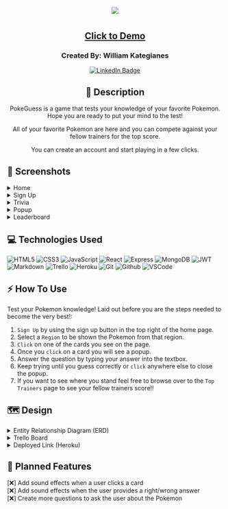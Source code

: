 <div align="center">
<img src="https://user-images.githubusercontent.com/31415907/229662455-81f0d0ce-9330-4c80-8239-180fbd21e118.png">
</div>

#

<div align="center">

## <a href="https://poke-guess-trivia.herokuapp.com/">Click to Demo</a>

### Created By: William Kategianes
[![LinkedIn Badge](https://img.shields.io/badge/-@wKategianes-blue?style=flat&logo=Linkedin&logoColor=black)](https://www.linkedin.com/in/wkategianes/)

## :pencil: Description

<p>PokeGuess is a game that tests your knowledge of your favorite Pokemon. Hope you are ready to put your mind to the test!</p>
<p>All of your favorite Pokemon are here and you can compete against your fellow trainers for the top score.</p>
<p>You can create an account and start playing in a few clicks.</p>

</div>

 <div id="document" align="left">
  
  ## :camera_flash: Screenshots
  
  <details><summary>Home</summary><img src="https://user-images.githubusercontent.com/31415907/229678046-b23de7fe-79dc-4d22-9493-f26e2cb02a82.png"></img></details>

  <details><summary>Sign Up</summary><img src="https://user-images.githubusercontent.com/31415907/229678115-ae321e5c-d0df-40b8-bcbf-676cbf30cc48.png"></img></details>

  <details><summary>Trivia</summary><img src="https://user-images.githubusercontent.com/31415907/229678172-0ff6dad8-8dae-4887-8a98-6e755c3897a9.png"></img></details>

  <details><summary>Popup</summary><img src="https://user-images.githubusercontent.com/31415907/229678301-4e6e584d-a291-4272-a6e6-4dbbdd6662f4.png"></img></details>

  <details><summary>Leaderboard</summary><img src="https://user-images.githubusercontent.com/31415907/229678371-619ce8d9-b503-44d6-9915-769a346bd82a.png"></img></details>

## :computer: Technologies Used

  ![HTML5](https://img.shields.io/badge/-HTML5-05122A?style=flat&logo=html5)
    ![CSS3](https://img.shields.io/badge/-CSS-05122A?style=flat&logo=css3)
      ![JavaScript](https://img.shields.io/badge/-JavaScript-05122A?style=flat&logo=javascript)
        ![React](https://img.shields.io/badge/-React-05122A?style=flat&logo=react)
          ![Express](https://img.shields.io/badge/-Express-05122A?style=flat&logo=express)
            ![MongoDB](https://img.shields.io/badge/-MongoDB-05122A?style=flat&logo=mongodb)
              ![JWT](https://img.shields.io/badge/-JSON_Web_Tokens-05122A?style=flat&logo=jsonwebtokens)
               ![Markdown](https://img.shields.io/badge/-Markdown-05122A?style=flat&logo=markdown)
                 ![Trello](https://img.shields.io/badge/-Trello-05122A?style=flat&logo=trello)
                  ![Heroku](https://img.shields.io/badge/-Heroku-05122A?style=flat&logo=heroku)
                    ![Git](https://img.shields.io/badge/-Git-05122A?style=flat&logo=git)
                      ![Github](https://img.shields.io/badge/-GitHub-05122A?style=flat&logo=github)
                        ![VSCode](https://img.shields.io/badge/-VS_Code-05122A?style=flat&logo=visualstudio)


## :zap: How To Use

Test your Pokemon knowledge! 
Laid out before you are the steps needed to become the very best!:

1. `Sign Up` by using the sign up button in the top right of the home page.
2. Select a `Region` to be shown the Pokemon from that region.
3. `Click` on one of the cards you see on the page.
4. Once you `click` on a card you will see a popup.
5. Answer the question by typing your answer into the textbox.
6. Keep trying until you guess correctly or `click` anywhere else to close the popup.
7. If you want to see where you stand feel free to browse over to the `Top Trainers` page to see your fellow trainers score!!

## :world_map: Design

<details closed>
  <summary> Entity Relationship Diagram (ERD) </summary>
  <a href="https://trello.com/1/cards/641cce08d5654e26203b7f7a/attachments/641cce0dcd73c394b1b02aa5/previews/641cce0ecd73c394b1b02ab4/download/ERD.png"
    > ERD</a>
</details>

<details closed>
  <summary> Trello Board </summary>
  <a href="https://trello.com/b/NaaYoJ4l/pokeguess"
    > Trello</a>
</details>

<details closed>
  <summary> Deployed Link (Heroku) </summary>
  <a href="Heroku"
    > https://poke-guess-trivia.herokuapp.com/</a>
</details>

## :rotating_light: Planned Features

[:x:] Add sound effects when a user clicks a card<br>
[:x:] Add sound effects when the user provides a right/wrong answer<br>
[:x:] Create more questions to ask the user about the Pokemon<br>
